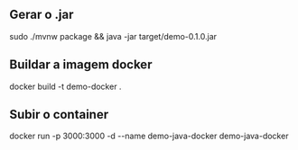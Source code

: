 ## Gerar o .jar
sudo ./mvnw package && java -jar target/demo-0.1.0.jar

## Buildar a imagem docker
docker build -t demo-docker .

## Subir o container
 docker run -p 3000:3000 -d --name demo-java-docker  demo-java-docker